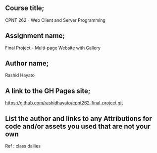 ## Course title;
CPNT 262 - Web Client and Server Programming
## Assignment name;
Final Project - Multi-page Website with Gallery
## Author name;
Rashid Hayato
## A link to the GH Pages site;
https://github.com/rashidhayato/cpnt262-final-project.git
## List the author and links to any Attributions for code and/or assets you used that are not your own
Ref : class dailies 